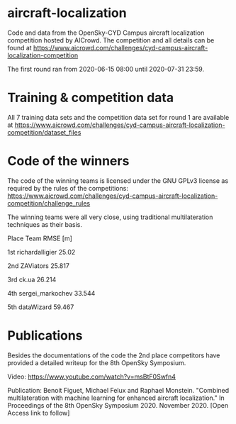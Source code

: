 # aircraft-localization
Code and data from the OpenSky-CYD Campus aircraft localization competition hosted by AICrowd. 
The competition and all details can be found at https://www.aicrowd.com/challenges/cyd-campus-aircraft-localization-competition

The first round ran from 2020-06-15 08:00 until 2020-07-31 23:59.


# Training & competition data
All 7 training data sets and the competition data set for round 1 are available at https://www.aicrowd.com/challenges/cyd-campus-aircraft-localization-competition/dataset_files


# Code of the winners
The code of the winning teams is licensed under the GNU GPLv3 license as required by the rules of the competitions: https://www.aicrowd.com/challenges/cyd-campus-aircraft-localization-competition/challenge_rules

The winning teams were all very close, using traditional multilateration techniques as their basis.

Place   Team              RMSE [m]

1st     richardalligier   25.02

2nd 	  ZAViators         25.817 	

3rd     ck.ua             26.214 

4th     sergei_markochev 	33.544 

5th	    dataWizard        59.467 	


# Publications
Besides the documentations of the code the 2nd place competitors have provided a detailed writeup for the 8th OpenSky Symposium. 

Video: https://www.youtube.com/watch?v=msBtF0Swfn4

Publication: Benoit Figuet, Michael Felux and Raphael Monstein. "Combined multilateration with machine learning for enhanced aircraft localization." In Proceedings of the 8th OpenSky Symposium 2020. November 2020. [Open Access link to follow]
